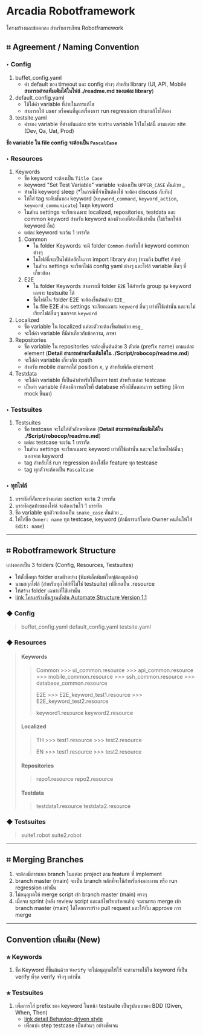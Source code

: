 # Arcadia Robotframework

โครงสร้างและข้อตกลง สำหรับการเขียน Robotframework

## ⌗ Agreement / Naming Convention

### ‣ Config

1. buffet_config.yaml
   - ค่า default ของ timeout และ config ต่างๆ สำหรับ library (UI, API, Mobile **สามารถอ่านเพิ่มเติมได้ในไฟล์ ./readme.md ของแต่ละ library**)
2. default_config.yaml
   - ใช้ใส่ค่า variable ที่ง่ายในการแก้ไข
   - สามารถให้ user หรือคนที่ดูแลเรื่องการ run regression เข้ามาแก้ไขได้เอง
3. testsite.yaml
   - ค่าของ variable ที่ต่างกันแต่ละ site จะสร้าง variable ไว้ในไฟล์นี้ ตามแต่ละ site (Dev, Qa, Uat, Prod)

**ชื่อ variable ใน file config จะต้องเป็น `PascalCase`**

### ‣ Resources

1. Keywords
   - ชื่อ keyword จะต้องเป็น `Title Case`
   - keyword "Set Test Variable" variable จะต้องเป็น `UPPER_CASE` คั่นด้วย _
   - ห้ามใช้ keyword sleep (*ในกรณีที่จำเป็นต้องใช้ จะต้อง discuss กับทีม)
   - ให้ใส่ tag ระดับชั้นของ keyword (`keyword_command`, `keyword_action`, `keyword_communicate`) ในทุก keyword
   - ในส่วน settings จะเรียกเฉพาะ localized, repositories, testdata และ common keyword สำหรับ keyword ของตัวเองที่ต้องใช้เท่านั้น (ไม่เรียกไฟล์ keyword อื่น)
   - แต่ละ keyword จะเว้น 1 บรรทัด
   1. Common
      - ใน folder Keywords จะมี folder `Common` สำหรับใส่ keyword common ต่างๆ
      - ในไฟล์นี้จะเป็นไฟล์หลักในการ import library ต่างๆ (รวมถึง buffet ด้วย)
      - ในส่วน settings จะเรียกไฟล์ config yaml ต่างๆ และไฟล์ variable อื่นๆ ที่เกี่ยวข้อง
   2. E2E
      - ใน folder Keywords สามารถมี folder `E2E` ได้สำหรับ group ชุด keyword เฉพาะ testsuite ได้
      - ชื่อไฟล์ใน folder E2E จะต้องขึ้นต้นด้วย `E2E_`
      - ใน file E2E ส่วน settings จะเรียกเฉพาะ `keyword` อื่นๆ เท่าที่ใช้เท่านั้น และจะไม่เรียกไฟล์อื่นๆ นอกจาก `keyword`
2. Localized
   - ชื่อ variable ใน localized แต่ละตัวจะต้องขึ้นต้นด้วย `msg_`
   - จะใส่ค่า variable ที่มีค่าเกี่ยวกับข้อความ, ภาษา
3. Repositories
   - ชื่อ variable ใน repositories จะต้องขึ้นต้นด้วย 3 ตัวย่อ (prefix name) ตามแต่ละ element (**Detail สามารถอ่านเพิ่มเติมได้ใน ./Script/robocop/readme.md**)
   - จะใส่ค่า variable เกี่ยวกับ xpath
   - สำหรับ mobile สามารถใส่ position x, y สำหรับพิกัด element
4. Testdata
   - จะใส่ค่า variable ที่เป็นค่าสำหรับใช้ในการ test สำหรับแต่ละ testcase
   - เป็นค่า variable ที่ต้องมีการแก้ไขที่ database หรือมีขั้นตอนการ setting (มีการ mock ขึ้นมา)

### ‣ Testsuites

1. Testsuites
   - ชื่อ testcase จะไม่ใส่ตัวอักษรพิเศษ (**Detail สามารถอ่านเพิ่มเติมได้ใน ./Script/robocop/readme.md**)
   - แต่ละ testcase จะเว้น 1 บรรทัด
   - ในส่วน settings จะเรียกเฉพาะ keyword เท่าที่ใช้เท่านั้น และจะไม่เรียกไฟล์อื่นๆ นอกจาก keyword
   - tag สำหรับใช้ run regression ต้องใส่ชื่อ feature ทุก testcase
   - tag ทุกตัวจะต้องเป็น `PascalCase`

### ‣ ทุกไฟล์

1. บรรทัดที่คั่นระหว่างแต่ละ section จะเว้น 2 บรรทัด
2. บรรทัดสุดท้ายของไฟล์ จะต้องเว้นไว้ 1 บรรทัด
3. ชื่อ variable ทุกตัวจะต้องเป็น `snake_case` คั่นด้วย _
4. ให้ใส่ชื่อ `Owner: name` ทุก testcase, keyword (ถ้ามีการแก้ไขต่อ Owner คนอื่นให้ใส่ `Edit: name`)

---

## ⌗ Robotframework Structure

แบ่งออกเป็น 3 folders (Config, Resources, Testsuites)

- ให้ตั้งชื่อทุก folder ตามตัวอย่าง (พิมพ์เล็กพิมพ์ใหญ่ต้องถูกต้อง)
- นามสกุลไฟล์ (สำหรับทุกไฟล์ที่ไม่ใช่ testsuite) เปลี่ยนเป็น .resource
- ให้สร้าง folder เฉพาะที่ใช้เท่านั้น
- [link โครงสร้างพื้นฐานตั้งต้น Automate Structure Version 1.1](https://bitbucket.org/arcadiasoftware/arcadia.automate.buffet/downloads/automated_structure-1.1.zip)

### ◆ Config

> buffet_config.yaml
> default_config.yaml
> testsite.yaml

### ◆ Resources

> #### Keywords
>
  >> Common
    >>> ui_common.resource
    >>> api_common.resource
    >>> mobile_common.resource
    >>> ssh_common.resource
    >>> database_common.resource
  >>
  >> E2E
    >>> E2E_keyword_test1.resource
    >>> E2E_keyword_test2.resource
  >>
  >> keyword1.resource
  >> keyword2.resource
>
> #### Localized
>
  >> TH
    >>> test1.resource
    >>> test2.resource
  >>
  >> EN
    >>> test1.resource
    >>> test2.resource
  >>
>
> #### Repositories
>
  >> repo1.resource
  >> repo2.resource
>
> #### Testdata
>
  >> testdata1.resource
  >> testdata2.resource

### ◆ Testsuites

> suite1.robot
> suite2.robot

---

## ⌗ Merging Branches

1. จะต้องมีการแยก branch ในแต่ละ project ตาม feature ที่ implement
2. branch master (main) จะเป็น branch หลักที่จะใช้สำหรับส่งมอบงาน หรือ run regression เท่านั้น
3. ไม่อนุญาตให้ merge script เข้า branch master (main) ตรงๆ
4. เมื่อจบ sprint (หลัง review script และแก้ไขเรียบร้อยแล้ว) จะสามารถ merge เข้า branch master (main) ได้โดยการสร้าง pull request และให้ทีม approve การ merge

---

## Convention เพิ่มเติม (**New**)

### ⭐︎ Keywords

1. ชื่อ Keyword ที่ขึ้นต้นด้วย `Verify` จะไม่อนุญาตให้ใช้ จะสามารถใช้ใน keyword ที่เป็น verify ที่จุด verify จริงๆ เท่านั้น

### ⭐︎ Testsuites

1. เพิ่มการใส่ prefix ของ keyword ในหน้า testsuite เป็นรูปแบบของ BDD (Given, When, Then)
   - [link detail Behavior-driven style](https://robotframework.org/robotframework/latest/RobotFrameworkUserGuide.html#behavior-driven-style)
   - เพื่อแบ่ง step testcase เป็นส่วนๆ อย่างชัดเจน
